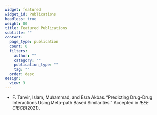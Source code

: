 ```yaml
---
widget: featured
widget_id: Publications
headless: true
weight: 80
title: Featured Publications
subtitle: ""
content:
  page_type: publication
  count: 0
  filters:
    author: ""
    category: ""
    publication_type: ""
    tag: ""
  order: desc
design:
  view: 3
---
```

* F. Tanvir, Islam, Muhammad, and Esra Akbas. “Predicting Drug-Drug Interactions Using Meta-path Based Similarities.” Accepted in *IEEE CIBCB*(2021).